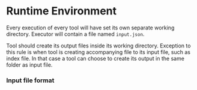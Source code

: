 # Runtime Environment

Every execution of every tool will have set its own separate working directory. Executor will  contain a file named `input.json`.

Tool should create its output files inside its working directory. Exception to this rule is when tool is creating accompanying file to its input file, such as index file. In that case a tool can choose to create its output in the same folder as input file.

### Input file format


